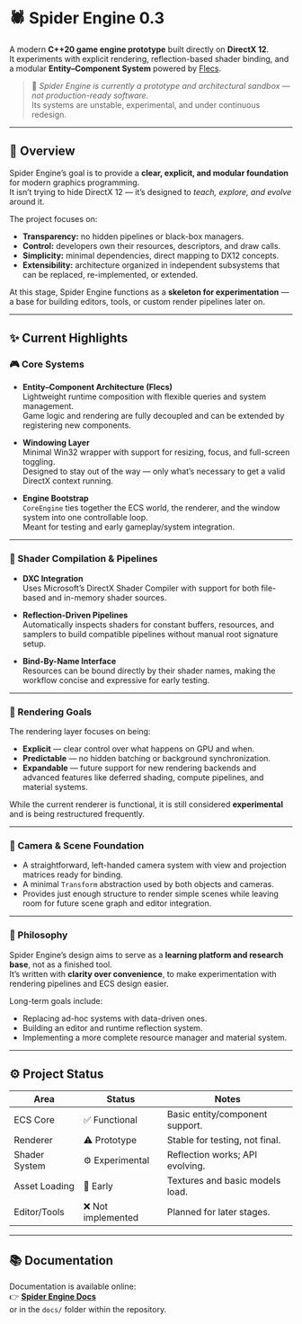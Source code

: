 # 🕷️ Spider Engine 0.3

A modern **C++20 game engine prototype** built directly on **DirectX 12**.  
It experiments with explicit rendering, reflection-based shader binding, and a modular **Entity–Component System** powered by [Flecs](https://flecs.dev).

> 🧪 *Spider Engine is currently a prototype and architectural sandbox — not production-ready software.*  
> Its systems are unstable, experimental, and under continuous redesign.

---

## 🧠 Overview

Spider Engine’s goal is to provide a **clear, explicit, and modular foundation** for modern graphics programming.  
It isn’t trying to hide DirectX 12 — it’s designed to *teach, explore, and evolve* around it.

The project focuses on:
- **Transparency:** no hidden pipelines or black-box managers.  
- **Control:** developers own their resources, descriptors, and draw calls.  
- **Simplicity:** minimal dependencies, direct mapping to DX12 concepts.  
- **Extensibility:** architecture organized in independent subsystems that can be replaced, re-implemented, or extended.

At this stage, Spider Engine functions as a **skeleton for experimentation** — a base for building editors, tools, or custom render pipelines later on.

---

## ✨ Current Highlights

### 🎮 Core Systems
- **Entity–Component Architecture (Flecs)**  
  Lightweight runtime composition with flexible queries and system management.  
  Game logic and rendering are fully decoupled and can be extended by registering new components.

- **Windowing Layer**  
  Minimal Win32 wrapper with support for resizing, focus, and full-screen toggling.  
  Designed to stay out of the way — only what’s necessary to get a valid DirectX context running.

- **Engine Bootstrap**  
  `CoreEngine` ties together the ECS world, the renderer, and the window system into one controllable loop.  
  Meant for testing and early gameplay/system integration.

---

### 🧩 Shader Compilation & Pipelines
- **DXC Integration**  
  Uses Microsoft’s DirectX Shader Compiler with support for both file-based and in-memory shader sources.  

- **Reflection-Driven Pipelines**  
  Automatically inspects shaders for constant buffers, resources, and samplers to build compatible pipelines without manual root signature setup.  

- **Bind-By-Name Interface**  
  Resources can be bound directly by their shader names, making the workflow concise and expressive for early testing.  

---

### 🧱 Rendering Goals
The rendering layer focuses on being:
- **Explicit** — clear control over what happens on GPU and when.  
- **Predictable** — no hidden batching or background synchronization.  
- **Expandable** — future support for new rendering backends and advanced features like deferred shading, compute pipelines, and material systems.

While the current renderer is functional, it is still considered **experimental** and is being restructured frequently.

---

### 📸 Camera & Scene Foundation
- A straightforward, left-handed camera system with view and projection matrices ready for binding.  
- A minimal `Transform` abstraction used by both objects and cameras.  
- Provides just enough structure to render simple scenes while leaving room for future scene graph and editor integration.

---

### 🧩 Philosophy
Spider Engine’s design aims to serve as a **learning platform and research base**, not as a finished tool.  
It’s written with **clarity over convenience**, to make experimentation with rendering pipelines and ECS design easier.  

Long-term goals include:
- Replacing ad-hoc systems with data-driven ones.  
- Building an editor and runtime reflection system.  
- Implementing a more complete resource manager and material system.

---

## ⚙️ Project Status

| Area | Status | Notes |
|------|---------|-------|
| ECS Core | ✅ Functional | Basic entity/component support. |
| Renderer | ⚠️ Prototype | Stable for testing, not final. |
| Shader System | ⚙️ Experimental | Reflection works; API evolving. |
| Asset Loading | 🧪 Early | Textures and basic models load. |
| Editor/Tools | ❌ Not implemented | Planned for later stages. |

---

## 📚 Documentation
Documentation is available online:  
👉 [**Spider Engine Docs**](https://k4ll.github.io/spider-engine-docs/)  
or in the `docs/` folder within the repository.
